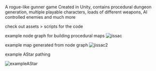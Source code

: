 A rogue-like gunner game Created in Unity, contains procedural dungeon generation, multiple playable characters, loads of different weapons,
AI controlled enemies and much more

check out assets > scripts for the code

example node graph for building procedural maps
![jissac](https://github.com/waspflannel/The-Binding-of-Jissac/assets/63312552/fdb45b16-7847-4258-986a-30358fe7ef76)


example map generated from node graph
![jissac2](https://github.com/waspflannel/The-Binding-of-Jissac/assets/63312552/f658e23b-edf6-44c4-868d-a037e9454971)


example AStar pathing


![exampleAStar](https://github.com/waspflannel/The-Binding-of-Jissac/assets/63312552/d7aeb172-586d-422c-bb03-b0c23f3de2ae)
